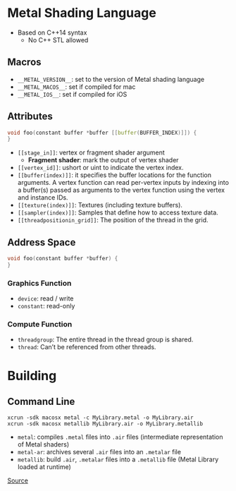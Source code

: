 # Metal Shading Language

- Based on C++14 syntax
  - No C++ STL allowed

## Macros

- `__METAL_VERSION__`: set to the version of Metal shading language
- `__METAL_MACOS__`: set if compiled for mac
- `__METAL_IOS__`: set if compiled for iOS

## Attributes

```cpp
void foo(constant buffer *buffer [[buffer(BUFFER_INDEX)]]) {
}
```

- `[[stage_in]]`: vertex or fragment shader argument
  - **Fragment shader**: mark the output of vertex shader
- `[[vertex_id]]`: ushort or uint to indicate the vertex index.
- `[[buffer(index)]]`: it specifies the buffer locations for the function
  arguments. A vertex function can read per-vertex inputs by indexing into a
  buffer(s) passed as arguments to the vertex function using the vertex and
  instance IDs.
- `[[texture(index)]]`: Textures (including texture buffers).
- `[[sampler(index)]]`: Samples that define how to access texture data.
- `[[threadpositionin_grid]]`: The position of the thread in the grid.

## Address Space

```cpp
void foo(constant buffer *buffer) {
}
```

### Graphics Function

- `device`: read / write
- `constant`: read-only

### Compute Function

- `threadgroup`: The entire thread in the thread group is shared.
- `thread`: Can’t be referenced from other threads.

# Building

## Command Line

```
xcrun -sdk macosx metal -c MyLibrary.metal -o MyLibrary.air
xcrun -sdk macosx metallib MyLibrary.air -o MyLibrary.metallib
```

- `metal`: compiles `.metal` files into `.air` files (intermediate
  representation of Metal shaders)
- `metal-ar`: archives several `.air` files into an `.metalar` file
- `metallib`: build `.air`, `.metalar` files into a `.metallib` file (Metal
  Library loaded at runtime)

[Source](https://developer.apple.com/documentation/metal/libraries/building_a_library_with_metal_s_command-line_tools)
